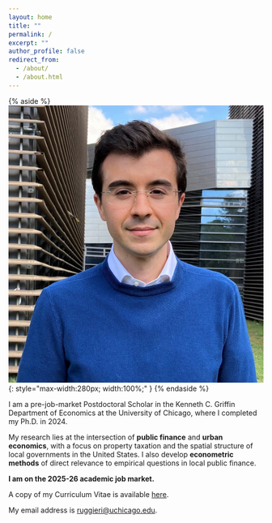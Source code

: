 ```yaml
---
layout: home
title: ""
permalink: /
excerpt: ""
author_profile: false
redirect_from:
  - /about/
  - /about.html
---
```


{% aside %}
![Francesco Ruggieri](/images/profile.JPG){: style="max-width:280px; width:100%;" }
{% endaside %}

I am a pre-job-market Postdoctoral Scholar in the Kenneth C. Griffin Department of Economics at the University of Chicago, where I completed my Ph.D. in 2024.

My research lies at the intersection of **public finance** and **urban economics**, with a focus on property taxation and the spatial structure of local governments in the United States. I also develop **econometric methods** of direct relevance to empirical questions in local public finance.

**I am on the 2025-26 academic job market.**

A copy of my Curriculum Vitae is available [here](/files/CV_FrancescoRuggieri.pdf).

My email address is [ruggieri@uchicago.edu](mailto:ruggieri@uchicago.edu).